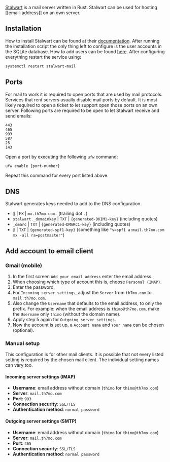[Stalwart](https://stalw.art/) is a mail server written in Rust.
Stalwart can be used for hosting [[email-address]] on an own server.

## Installation
How to install Stalwart can be found at their [documentation](https://stalw.art/docs/install/linux).
After running the installation script the only thing left to configure is the user accounts in the SQLite database.
How to add users can be found [here](https://stalw.art/docs/directory/types/sql).
After configuring everything restart the service using:
```sh
systemctl restart stalwart-mail
```

## Ports
For mail to work it is required to open ports that are used by mail protocols.
Services that rent servers usually disable mail ports by default.
It is most likely required to open a ticket to let support open those ports on an own server.
Following ports are required to be open to let Stalwart receive and send emails: 
```
443
465
993
587
25 
143
```

Open a port by executing the following `ufw` command:
```sh
ufw enable {port-number}
```

Repeat this command for every port listed above.

## DNS
Stalwart generates keys needed to add to the DNS configuration.

* `@` | `MX` | `mx.th7mo.com.` (trailing dot `.`)
* `stalwart._domainkey` | `TXT` | `{generated-DKIM1-key}` (including quotes)
* `_dmarc` | `TXT` | `{generated-DMARC1-key}` (including quotes) 
* `@` | `TXT` | `{generated-spf1-key}` (something like ` "v=spf1 a:mail.th7mo.com mx -all ra=postmaster" `)

## Add account to email client
### Gmail (mobile)
1. In the first screen `Add your email address` enter the email address.
2. When choosing which type of account this is, choose `Personal (IMAP)`.
3. Enter the password.
4. For `Incoming server settings`, adjust the `Server` from `th7mo.com` to `mail.th7mo.com`.
5. Also change the `Username` that defaults to the email address, to only the prefix.
   For example: when the email address is `thimo@th7mo.com`, make the `Username` only `thimo` (without the domain name).
6. Apply step 5 again for `Outgoing server settings`.
7. Now the account is set up, a `Account name` and `Your name` can be chosen (optional).

### Manual setup 
This configuration is for other mail clients.
It is possible that not every listed setting is required by the chosen mail client.
The individual setting names can vary too.

#### Incoming server settings (IMAP)
* **Username**: email address without domain (`thimo` for `thimo@th7mo.com`)
* **Server**: `mail.th7mo.com`
* **Port**: `993`
* **Connection security**: `SSL/TLS`
* **Authentication method**: `normal password`

#### Outgoing server settings (SMTP)
* **Username**: email address without domain (`thimo` for `thimo@th7mo.com`)
* **Server**: `mail.th7mo.com`
* **Port**: `465`
* **Connection security**: `SSL/TLS`
* **Authentication method**: `normal password`
